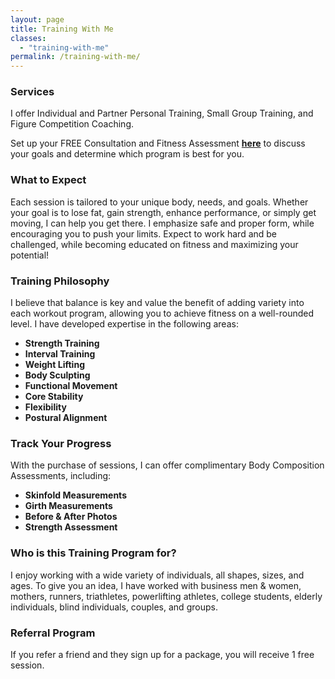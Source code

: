 ```yaml
---
layout: page
title: Training With Me
classes:
  - "training-with-me"
permalink: /training-with-me/
---
```


### Services
I offer Individual and Partner Personal Training, Small Group Training, and Figure Competition Coaching.

Set up your FREE Consultation and Fitness Assessment [**here**](/contact) to discuss your goals and determine which program is best for you.

### What to Expect
Each session is tailored to your unique body, needs, and goals. Whether your goal is to lose fat, gain strength, enhance performance, 
or simply get moving, I can help you get there. I emphasize safe and proper form, while encouraging you to push your 
limits. Expect to work hard and be challenged, while becoming educated on fitness and maximizing your potential! 

### Training Philosophy
I believe that balance is key and value the benefit of adding variety into each workout program, allowing you to achieve fitness on a 
well-rounded level. I have developed expertise in the following areas:

* **Strength Training**
* **Interval Training**
* **Weight Lifting**
* **Body Sculpting**
* **Functional Movement**
* **Core Stability**
* **Flexibility**
* **Postural Alignment**

### Track Your Progress
With the purchase of sessions, I can offer complimentary Body Composition Assessments, including:

* **Skinfold Measurements**
* **Girth Measurements**
* **Before & After Photos**
* **Strength Assessment**


### Who is this Training Program for?
I enjoy working with a wide variety of individuals, all shapes, sizes, and ages. To give you an idea, I have worked with business men & women, mothers, runners, triathletes, powerlifting athletes, college students, elderly individuals, blind individuals, couples, and groups. 


### Referral Program
If you refer a friend and they sign up for a package, you will receive 1 free session.
